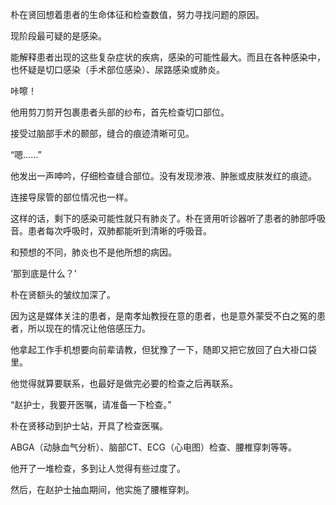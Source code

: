 朴在贤回想着患者的生命体征和检查数值，努力寻找问题的原因。

现阶段最可疑的是感染。

能解释患者出现的这些复杂症状的疾病，感染的可能性最大。而且在各种感染中，也怀疑是切口感染（手术部位感染）、尿路感染或肺炎。

咔嚓！

他用剪刀剪开包裹患者头部的纱布，首先检查切口部位。

接受过脑部手术的颞部，缝合的痕迹清晰可见。

“嗯……”

他发出一声呻吟，仔细检查缝合部位。没有发现渗液、肿胀或皮肤发红的痕迹。

连接导尿管的部位情况也一样。

这样的话，剩下的感染可能性就只有肺炎了。朴在贤用听诊器听了患者的肺部呼吸音。患者每次呼吸时，双肺都能听到清晰的呼吸音。

和预想的不同，肺炎也不是他所想的病因。

‘那到底是什么？’

朴在贤额头的皱纹加深了。

因为这是媒体关注的患者，是南孝灿教授在意的患者，也是意外蒙受不白之冤的患者，所以现在的情况让他倍感压力。

他拿起工作手机想要向前辈请教，但犹豫了一下，随即又把它放回了白大褂口袋里。

他觉得就算要联系，也最好是做完必要的检查之后再联系。

“赵护士，我要开医嘱，请准备一下检查。”

朴在贤移动到护士站，开具了检查医嘱。

ABGA（动脉血气分析）、脑部CT、ECG（心电图）检查、腰椎穿刺等等。

他开了一堆检查，多到让人觉得有些过度了。

然后，在赵护士抽血期间，他实施了腰椎穿刺。